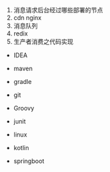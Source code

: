 1. 消息请求后台经过哪些部署的节点
2. cdn  nginx
3. 消息队列
4. redix
5. 生产者消费之代码实现





- IDEA
- maven
- gradle
- git
- Groovy

- junit



- linux
- kotlin
- springboot




